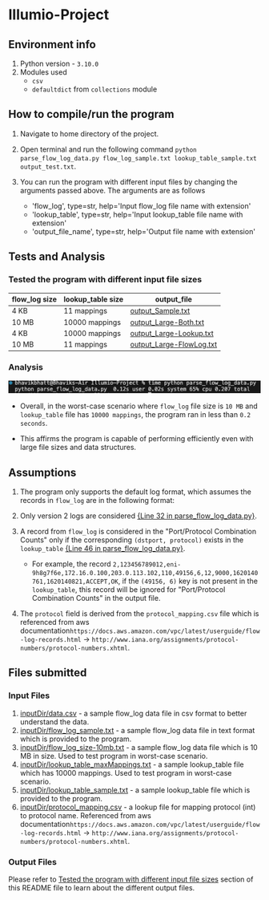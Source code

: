 # Illumio-Project

## Environment info

1. Python version - `3.10.0`
2. Modules used 
    - `csv`
    - `defaultdict` from `collections` module

## How to compile/run the program

1. Navigate to home directory of the project.
2. Open terminal and run the following command `python parse_flow_log_data.py flow_log_sample.txt lookup_table_sample.txt output_test.txt`. 
3. You can run the program with different input files by changing the arguments passed above. The arguments are as follows

    - 'flow_log', type=str, help='Input flow_log file name with extension'
    - 'lookup_table', type=str, help='Input lookup_table file name with extension'
    - 'output_file_name', type=str, help='Output file name with extension'

## Tests and Analysis

### Tested the program with different input file sizes

| flow_log size | lookup_table size | output_file |
|---------------|-------------------|-------------|
| 4 KB          | 11 mappings       |[output_Sample.txt](https://github.com/Bhavik-20/Illumio-Project/blob/main/outputDir/output_Sample.txt) |
| 10 MB         | 10000 mappings    |[output_Large-Both.txt](https://github.com/Bhavik-20/Illumio-Project/blob/main/outputDir/output_Both.txt) |
| 4 KB          | 10000 mappings    |[output_Large-Lookup.txt](https://github.com/Bhavik-20/Illumio-Project/blob/main/outputDir/output_Large-Lookup.txt) |
| 10 MB         | 11 mappings       |[output_Large-FlowLog.txt](https://github.com/Bhavik-20/Illumio-Project/blob/main/outputDir/output_Large-FlowLog.txt) |

### Analysis

![Worst-case analysis](Readme-references/image.png)

- Overall, in the worst-case scenario where `flow_log` file size is `10 MB` and `lookup_table` file has `10000 mappings`, the program ran in less than `0.2 seconds`.

- This affirms the program is capable of performing efficiently even with large file sizes and data structures.

## Assumptions

1. The program only supports the default log format, which assumes the records in `flow_log` are in the following format:

2. Only version 2 logs are considered [{Line 32 in parse_flow_log_data.py}](https://github.com/Bhavik-20/Illumio-Project/blob/main/parse_flow_log_data.py#L32).

3. A record from `flow_log` is considered in the "Port/Protocol Combination Counts" only if the corresponding `(dstport, protocol)` exists in the `lookup_table`  [{Line 46 in parse_flow_log_data.py}](https://github.com/Bhavik-20/Illumio-Project/blob/main/parse_flow_log_data.py#L46).
    - For example, the record 
    `2,123456789012,eni-9h8g7f6e,172.16.0.100,203.0.113.102,110,49156,6,12,9000,1620140761,1620140821,ACCEPT,OK`, if the `(49156, 6)` key is not present in the `lookup_table`,
    this record will be ignored for "Port/Protocol Combination Counts" in the output file.

4. The `protocol` field is derived from the `protocol_mapping.csv` file which is referenced from aws documentation`https://docs.aws.amazon.com/vpc/latest/userguide/flow-log-records.html` -> `http://www.iana.org/assignments/protocol-numbers/protocol-numbers.xhtml`.

## Files submitted

### Input Files

1. [inputDir/data.csv](https://github.com/Bhavik-20/Illumio-Project/blob/main/inputDir/data.csv) - a sample flow_log data file in csv format to better understand the data.
2. [inputDir/flow_log_sample.txt](https://github.com/Bhavik-20/Illumio-Project/blob/main/inputDir/flow_log_sample.txt) - a sample flow_log data file in text format which is provided to the program.
3. [inputDir/flow_log_size-10mb.txt](https://github.com/Bhavik-20/Illumio-Project/blob/main/inputDir/flow_log_size-10mb.txt) - a sample flow_log data file which is 10 MB in size. Used to test program in worst-case scenario.
4. [inputDir/lookup_table_maxMappings.txt](https://github.com/Bhavik-20/Illumio-Project/blob/main/inputDir/lookup_table_maxMappings.txt) - a sample lookup_table file which has 10000 mappings. Used to test program in worst-case scenario.
5. [inputDir/lookup_table_sample.txt](https://github.com/Bhavik-20/Illumio-Project/blob/main/inputDir/lookup_table_sample.txt) - a sample lookup_table file which is provided to the program.
6. [inputDir/protocol_mapping.csv](https://github.com/Bhavik-20/Illumio-Project/blob/main/inputDir/protocol_mapping.csv) - a lookup file for mapping protocol (int) to protocol name. Referenced from aws documentation`https://docs.aws.amazon.com/vpc/latest/userguide/flow-log-records.html` -> `http://www.iana.org/assignments/protocol-numbers/protocol-numbers.xhtml`.

### Output Files

Please refer to [Tested the program with different input file sizes](README.md#tested-the-program-with-different-input-file-sizes) section of this README file to learn about the different output files.